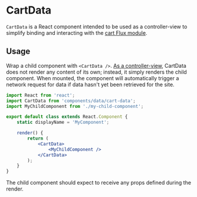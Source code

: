 # CartData

`CartData` is a React component intended to be used as a controller-view to simplify binding and interacting with the [cart Flux module](../../../lib/cart/).

## Usage

Wrap a child component with `<CartData />`. [As a controller-view](https://facebook.github.io/flux/docs/overview.html#views-and-controller-views), CartData does not render any content of its own; instead, it simply renders the child component. When mounted, the component will automatically trigger a network request for data if data hasn't yet been retrieved for the site.

```jsx
import React from 'react';
import CartData from 'components/data/cart-data';
import MyChildComponent from './my-child-component';

export default class extends React.Component {
	static displayName = 'MyComponent';

	render() {
		return (
			<CartData>
				<MyChildComponent />
			</CartData>
		);
	}
}
```

The child component should expect to receive any props defined during the render.
